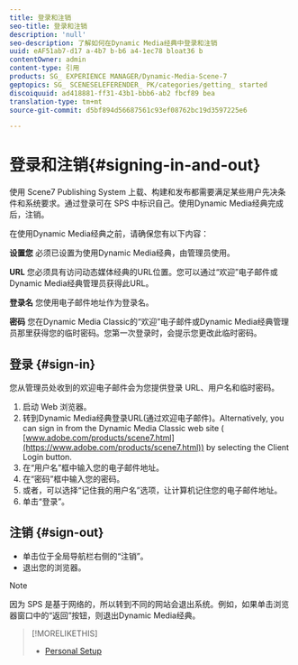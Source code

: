 ```yaml
---
title: 登录和注销
seo-title: 登录和注销
description: 'null'
seo-description: 了解如何在Dynamic Media经典中登录和注销
uuid: eAF51ab7-d17 a-4b7 b-b6 a4-1ec78 bloat36 b
contentOwner: admin
content-type: 引用
products: SG_ EXPERIENCE MANAGER/Dynamic-Media-Scene-7
geptopics: SG_ SCENESELEFERENDER_ PK/categories/getting_ started
discoiquuid: ad418881-ff31-43b1-bbb6-ab2 fbcf89 bea
translation-type: tm+mt
source-git-commit: d5bf894d56687561c93ef08762bc19d3597225e6

---
```



# 登录和注销{#signing-in-and-out}

使用 Scene7 Publishing System 上载、构建和发布都需要满足某些用户先决条件和系统要求。通过登录可在 SPS 中标识自己。使用Dynamic Media经典完成后，注销。

在使用Dynamic Media经典之前，请确保您有以下内容：

**设置您** 必须已设置为使用Dynamic Media经典，由管理员使用。

**URL** 您必须具有访问动态媒体经典的URL位置。您可以通过“欢迎”电子邮件或Dynamic Media经典管理员获得此URL。

**登录名** 您使用电子邮件地址作为登录名。

**密码** 您在Dynamic Media Classic的“欢迎”电子邮件或Dynamic Media经典管理员那里获得您的临时密码。您第一次登录时，会提示您更改此临时密码。

## 登录 {#sign-in}

您从管理员处收到的欢迎电子邮件会为您提供登录 URL、用户名和临时密码。

1. 启动 Web 浏览器。
1. 转到Dynamic Media经典登录URL(通过欢迎电子邮件)。Alternatively, you can sign in from the Dynamic Media Classic web site ( [www.adobe.com/products/scene7.html](https://www.adobe.com/products/scene7.html)) by selecting the Client Login button.
1. 在“用户名”框中输入您的电子邮件地址。
1. 在“密码”框中输入您的密码。
1. 或者，可以选择“记住我的用户名”选项，让计算机记住您的电子邮件地址。
1. 单击“登录”。

## 注销 {#sign-out}

* 单击位于全局导航栏右侧的“注销”。
* 退出您的浏览器。

>[!NOTE]
>
>因为 SPS 是基于网络的，所以转到不同的网站会退出系统。例如，如果单击浏览器窗口中的“返回”按钮，则退出Dynamic Media经典。

>[!MORELIKETHIS]
>
>* [Personal Setup](personal-setup.md#personal_setup)

